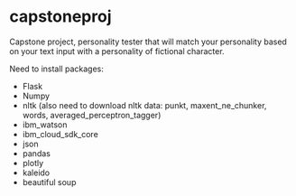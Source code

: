 # capstoneproj
Capstone project, personality tester that will match your personality based on your text input with a personality of fictional character.

Need to install packages:
* Flask
* Numpy
* nltk (also need to download nltk data: punkt, maxent_ne_chunker, words, averaged_perceptron_tagger)
* ibm_watson
* ibm_cloud_sdk_core
* json
* pandas
* plotly
* kaleido
* beautiful soup